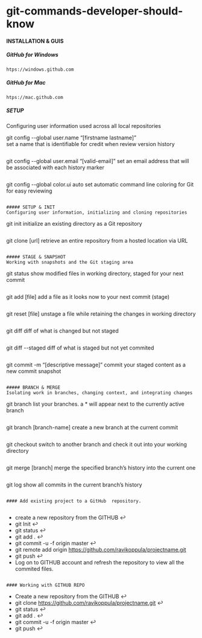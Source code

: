 # git-commands-developer-should-know

#### INSTALLATION & GUIS

##### GitHub for Windows
``` 
htps://windows.github.com
``` 
##### GitHub for Mac
``` 
htps://mac.github.com
``` 

##### SETUP
Configuring user information used across all local repositories

git config --global user.name “[firstname lastname]”  
set a name that is identifiable for credit when review version history 
```
```
git config --global user.email “[valid-email]”
set an email address that will be associated with each history marker
```
```
git config --global color.ui auto
set automatic command line coloring for Git for easy reviewing
```

##### SETUP & INIT
Configuring user information, initializing and cloning repositories

```
git init
initialize an existing directory as a Git repository
```
```
git clone [url]
retrieve an entire repository from a hosted location via URL
```

##### STAGE & SNAPSHOT
Working with snapshots and the Git staging area
```
git status
show modified files in working directory, staged for your next commit
```
```
git add [file]
add a file as it looks now to your next commit (stage)
```
```
git reset [file]
unstage a file while retaining the changes in working directory
```
```
git diff
diff of what is changed but not staged
```
```
git diff --staged
diff of what is staged but not yet commited
```
```
git commit -m “[descriptive message]”
commit your staged content as a new commit snapshot
```

##### BRANCH & MERGE
Isolating work in branches, changing context, and integrating changes

```
git branch
list your branches. a * will appear next to the currently active branch
```
```
git branch [branch-name]
create a new branch at the current commit
```
```
git checkout
switch to another branch and check it out into your working directory
```
```
git merge [branch]
merge the specified branch’s history into the current one
```
```
git log
show all commits in the current branch’s history
```

#### Add existing project to a GitHub  repository.
 
 ```
- create a new repository from the GITHUB :leftwards_arrow_with_hook:
- git Init :leftwards_arrow_with_hook:
- git status :leftwards_arrow_with_hook:
- git add . :leftwards_arrow_with_hook:
- git commit -u -f origin master :leftwards_arrow_with_hook:
- git remote add origin https://github.com/ravikoppula/projectname.git
- git push :leftwards_arrow_with_hook:
- Log on to GITHUB account and refresh the repository to view all the commited files.
```

#### Working with GITHUB REPO
```
- Create a new repository from the GITHUB :leftwards_arrow_with_hook:
- git clone https://github.com/ravikoppula/projectname.git :leftwards_arrow_with_hook:
- git status :leftwards_arrow_with_hook:
- git add . :leftwards_arrow_with_hook:
- git commit -u -f origin master :leftwards_arrow_with_hook: 
- git push :leftwards_arrow_with_hook: 
```

